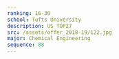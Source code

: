 ```yaml
---
ranking: 16-30
school: Tufts University
description: US TOP27
src: /assets/offer_2018-19/122.jpg
major: Chemical Engineering
sequence: 88
---
```

